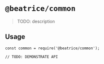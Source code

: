 # `@beatrice/common`

> TODO: description

## Usage

```
const common = require('@beatrice/common');

// TODO: DEMONSTRATE API
```
